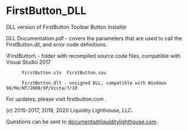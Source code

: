 # FirstButton_DLL
DLL version of FirstButton Toolbar Button Installer

DLL Documentation.pdf  - covers the parameters that are used to call the FirstButton.dll, and error code definitions.

\FirstButton\ - folder with recompiled source code files, compatible with Visual Studio 2017

		  FirstButton.sln  FirstButton.sou

  		  FirstButton.dll - unsigned DLL, compatible with Windows 98/Me/NT/2000/XP/Vista/7/10


For updates, please visit firstbutton.com .

(c) 2015-2017, 2019, 2020 Liquidity Lighthouse, LLC.

Questions can be sent to documents@liquiditylighthouse.com.
